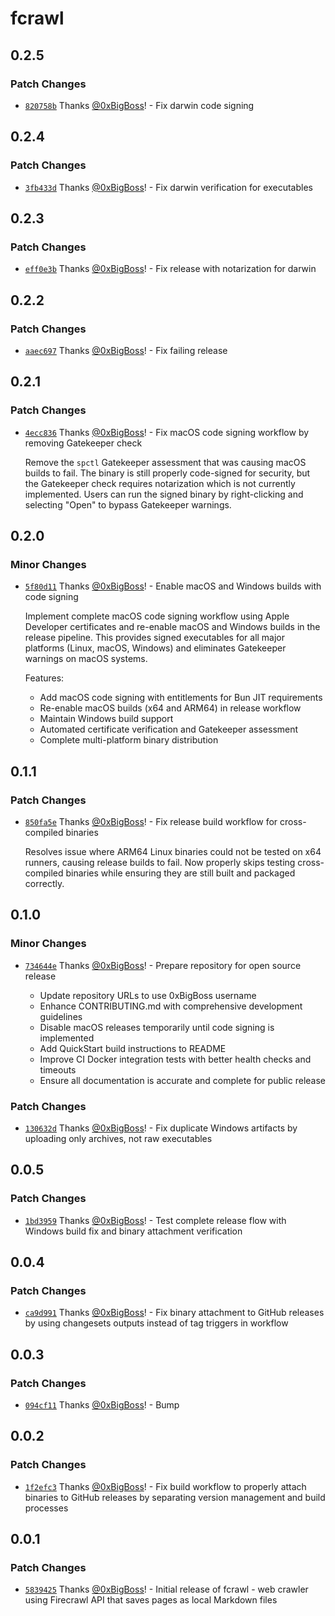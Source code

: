# fcrawl

## 0.2.5

### Patch Changes

- [`820758b`](https://github.com/0xBigBoss/firecrawl-cli/commit/820758b0084eeb7783f162976e5e78258f1d3474) Thanks [@0xBigBoss](https://github.com/0xBigBoss)! - Fix darwin code signing

## 0.2.4

### Patch Changes

- [`3fb433d`](https://github.com/0xBigBoss/firecrawl-cli/commit/3fb433d5e6bb13d9ba54f488571cb60a8b1dceef) Thanks [@0xBigBoss](https://github.com/0xBigBoss)! - Fix darwin verification for executables

## 0.2.3

### Patch Changes

- [`eff0e3b`](https://github.com/0xBigBoss/firecrawl-cli/commit/eff0e3b878f636f8da543e426bab902a82780741) Thanks [@0xBigBoss](https://github.com/0xBigBoss)! - Fix release with notarization for darwin

## 0.2.2

### Patch Changes

- [`aaec697`](https://github.com/0xBigBoss/firecrawl-cli/commit/aaec6978794b69fd03beda44c69735d41b52e1b4) Thanks [@0xBigBoss](https://github.com/0xBigBoss)! - Fix failing release

## 0.2.1

### Patch Changes

- [`4ecc836`](https://github.com/0xBigBoss/firecrawl-cli/commit/4ecc83641f90b345aaf117e82ff168d00df8a450) Thanks [@0xBigBoss](https://github.com/0xBigBoss)! - Fix macOS code signing workflow by removing Gatekeeper check

  Remove the `spctl` Gatekeeper assessment that was causing macOS builds to fail.
  The binary is still properly code-signed for security, but the Gatekeeper check
  requires notarization which is not currently implemented. Users can run the
  signed binary by right-clicking and selecting "Open" to bypass Gatekeeper warnings.

## 0.2.0

### Minor Changes

- [`5f80d11`](https://github.com/0xBigBoss/firecrawl-cli/commit/5f80d11974264a7757423d4ffaf45293387cea83) Thanks [@0xBigBoss](https://github.com/0xBigBoss)! - Enable macOS and Windows builds with code signing

  Implement complete macOS code signing workflow using Apple Developer certificates
  and re-enable macOS and Windows builds in the release pipeline. This provides
  signed executables for all major platforms (Linux, macOS, Windows) and eliminates
  Gatekeeper warnings on macOS systems.

  Features:

  - Add macOS code signing with entitlements for Bun JIT requirements
  - Re-enable macOS builds (x64 and ARM64) in release workflow
  - Maintain Windows build support
  - Automated certificate verification and Gatekeeper assessment
  - Complete multi-platform binary distribution

## 0.1.1

### Patch Changes

- [`850fa5e`](https://github.com/0xBigBoss/firecrawl-cli/commit/850fa5eb628cb8a9efb182c3120370dcf0a2515f) Thanks [@0xBigBoss](https://github.com/0xBigBoss)! - Fix release build workflow for cross-compiled binaries

  Resolves issue where ARM64 Linux binaries could not be tested on x64 runners,
  causing release builds to fail. Now properly skips testing cross-compiled
  binaries while ensuring they are still built and packaged correctly.

## 0.1.0

### Minor Changes

- [`734644e`](https://github.com/0xBigBoss/firecrawl-cli/commit/734644e836571413c09a7d8b6c08303baf6f08a5) Thanks [@0xBigBoss](https://github.com/0xBigBoss)! - Prepare repository for open source release

  - Update repository URLs to use 0xBigBoss username
  - Enhance CONTRIBUTING.md with comprehensive development guidelines
  - Disable macOS releases temporarily until code signing is implemented
  - Add QuickStart build instructions to README
  - Improve CI Docker integration tests with better health checks and timeouts
  - Ensure all documentation is accurate and complete for public release

### Patch Changes

- [`130632d`](https://github.com/0xBigBoss/firecrawl-cli/commit/130632da650e696aa8bd159e8ad04491b794caad) Thanks [@0xBigBoss](https://github.com/0xBigBoss)! - Fix duplicate Windows artifacts by uploading only archives, not raw executables

## 0.0.5

### Patch Changes

- [`1bd3959`](https://github.com/0xBigBoss/firecrawl-cli/commit/1bd395994452f9e4434129369503c03f514f5d5a) Thanks [@0xBigBoss](https://github.com/0xBigBoss)! - Test complete release flow with Windows build fix and binary attachment verification

## 0.0.4

### Patch Changes

- [`ca9d991`](https://github.com/0xBigBoss/firecrawl-cli/commit/ca9d99176786ec6e31a8919a99a429559e033a13) Thanks [@0xBigBoss](https://github.com/0xBigBoss)! - Fix binary attachment to GitHub releases by using changesets outputs instead of tag triggers in workflow

## 0.0.3

### Patch Changes

- [`094cf11`](https://github.com/0xBigBoss/firecrawl-cli/commit/094cf11f77e6ac03bd2851a5510a3608142ecd0e) Thanks [@0xBigBoss](https://github.com/0xBigBoss)! - Bump

## 0.0.2

### Patch Changes

- [`1f2efc3`](https://github.com/0xBigBoss/firecrawl-cli/commit/1f2efc3c89937565147d2dbf3113f6d2b7e9ebf8) Thanks [@0xBigBoss](https://github.com/0xBigBoss)! - Fix build workflow to properly attach binaries to GitHub releases by separating version management and build processes

## 0.0.1

### Patch Changes

- [`5839425`](https://github.com/0xBigBoss/firecrawl-cli/commit/5839425e0e5f44c879fa9fb144d50cf2020ea017) Thanks [@0xBigBoss](https://github.com/0xBigBoss)! - Initial release of fcrawl - web crawler using Firecrawl API that saves pages as local Markdown files
